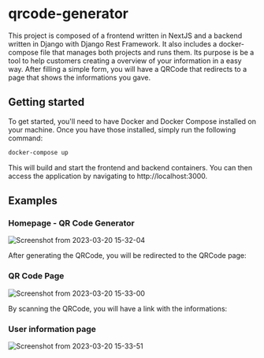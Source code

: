 # qrcode-generator

This project is composed of a frontend written in NextJS and a backend written in Django with Django Rest Framework. It also includes a docker-compose file that manages both projects and runs them.
Its purpose is be a tool to help customers creating a overview of your information in a easy way. After filling a simple form, you will have a QRCode that redirects to a page that shows the informations you gave.

## Getting started

To get started, you'll need to have Docker and Docker Compose installed on your machine. Once you have those installed, simply run the following command:

```bash
docker-compose up
```
This will build and start the frontend and backend containers. You can then access the application by navigating to http://localhost:3000.

## Examples

### Homepage - QR Code Generator
![Screenshot from 2023-03-20 15-32-04](https://user-images.githubusercontent.com/63121316/226433996-18807233-2612-4404-a930-e3cf0462c461.png)

After generating the QRCode, you will be redirected to the QRCode page:

### QR Code Page
![Screenshot from 2023-03-20 15-33-00](https://user-images.githubusercontent.com/63121316/226434221-34a840cf-1fcb-46fb-b406-67fd4198f2e1.png)

By scanning the QRCode, you will have a link with the informations:

### User information page
![Screenshot from 2023-03-20 15-33-51](https://user-images.githubusercontent.com/63121316/226434382-69c222d8-5799-4b43-b6f4-ecc8099fb691.png)
